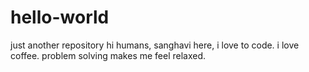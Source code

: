 # hello-world
just another repository
hi humans,
sanghavi here, i love to code. i love coffee. problem solving makes me feel relaxed.
